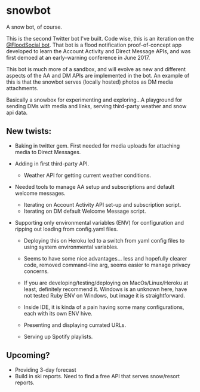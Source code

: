 # snowbot
A snow bot, of course.

This is the second Twitter bot I've built. Code wise, this is an iteration on the [@FloodSocial bot](https://github.com/jimmoffitt/FloodSocial). That bot is a flood notification proof-of-concept app developed to learn the Account Activity and Direct Message APIs, and was first demoed at an early-warning conference in June 2017.

This bot is much more of a sandbox, and will evolve as new and different aspects of the AA and DM APIs are implemented in the bot. An example of this is that the snowbot serves (locally hosted) photos as DM media attachments. 

Basically a snowbox for experimenting and exploring...A playground for sending DMs with media and links, serving third-party weather and snow api data. 

## New twists:

* Baking in twitter gem. First needed for media uploads for attaching media to Direct Messages.

* Adding in first third-party API.
  * Weather API for getting current weather conditions.

* Needed tools to manage AA setup and subscriptions and default welcome messages.
  * Iterating on Account Activity API set-up and subscription script.
  * Iterating on DM default Welcome Message script.

* Supporting only environmental variables (ENV) for configuration and ripping out loading from config.yaml files. 
  * Deploying this on Heroku led to a switch from yaml config files to using system environmental variables.
  * Seems to have some nice advantages... less and hopefully clearer code, removed command-line arg, seems easier to manage privacy concerns. 
  * If you are developing/testing/deploying on MacOs/Linux/Heroku at least, definitely recommend it. Windows is an unknown here, have not tested Ruby ENV on Windows, but image it is straightforward.
  * Inside IDE, it is kinda of a pain having some many configurations, each with its own ENV hive.
  
  * Presenting and displaying currated URLs. 
  
  * Serving up Spotify playlists.
  
## Upcoming? 

* Providing 3-day forecast
* Build in ski reports. Need to find a free API that serves snow/resort reports. 



